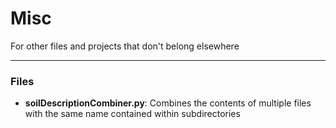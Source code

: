 # Misc
For other files and projects that don't belong elsewhere

---

### Files

- **soilDescriptionCombiner.py**: Combines the contents of multiple files with the same name contained within subdirectories
